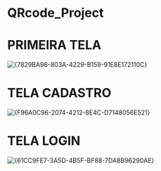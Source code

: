 # QRcode_Project

# PRIMEIRA TELA
![{7829BA98-803A-4229-B159-91E8E172110C}](https://github.com/user-attachments/assets/a9232ed0-b1d2-4184-99d8-b9459a427c0b)

# TELA CADASTRO
![{F96A0C96-2074-4212-8E4C-D7148056E521}](https://github.com/user-attachments/assets/a74f2c51-548a-4989-bdb7-3316aaa8c063)


# TELA LOGIN
![{61CC9FE7-3A5D-4B5F-BF88-7DA8B96290AE}](https://github.com/user-attachments/assets/fd0e2e89-0a4d-496c-99ff-17a71ec90427)

